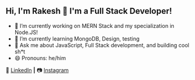 ## Hi, I'm Rakesh 👋 I'm a Full Stack Developer!

- 🔭 I’m currently working on MERN Stack and my specialization in Node.JS!
- 🌱 I’m currently learning MongoDB, Design, testing
- 💬 Ask me about JavaScript, Full Stack development, and building cool sh\*t
- 😄 Pronouns: he/him
<!-- - ⚡ Fun fact: I can solve a Rubik's cube in under a minute! -->

👔 [LinkedIn][linkedin] **|**
📷 [Instagram][instagram]

<!-- 🏡 [website][website] **|**
🐦 [twitter][twitter] **|**
📺 [youtube][youtube] **|**
🎥 [twitch][twitch] **|**
📦 [npm][npm] **|**

Shoutout to [Brad Garropy][brad] for the inspiration!
-->

[linkedin]: https://www.linkedin.com/in/rakesh-vishwakarma-197339122/
[instagram]: https://instagram.com/https://www.instagram.com/_rakeshvsv_
[website]: https://jamesqquick.com
[twitter]: https://twitter.com/jamesqquick
[youtube]: https://youtube.com/jamesqquick
[twitch]: https://twitch.tv/jamesqquick
[npm]: https://npmjs.com/~jamesqquick
[brad]: https://github.com/bradgarropy

<!-- ### Hi there 👋

**rakesh830566/rakesh830566** is a ✨ _special_ ✨ repository because its `README.md` (this file) appears on your GitHub profile.

Here are some ideas to get you started:

- 🔭 I’m currently working on ...
- 🌱 I’m currently learning ...
- 👯 I’m looking to collaborate on ...
- 🤔 I’m looking for help with ...
- 💬 Ask me about ...
- 📫 How to reach me: ...
- 😄 Pronouns: ...
- ⚡ Fun fact: ...
-->
